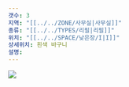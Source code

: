 ```yaml
---
갯수: 3
지역: "[[../../ZONE/사무실|사무실]]"
종류: "[[../../TYPES/리필|리필]]"
위치: "[[../../SPACE/낮은장/I|I]]"
상세위치: 흰색 바구니
설명:
---
```

![](http://192.168.50.22/images/240608_IMG_0239.jpg)